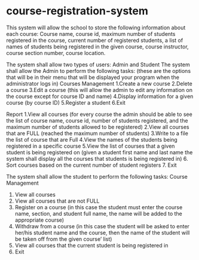 # course-registration-system

This system will allow the school to store the following information about each course:
Course name, course id, maximum number of students registered in the course, current number of
registered students, a list of names of students being registered in the given course, course instructor,
course section number, course location.

The system shall allow two types of users: Admin and Student
The system shall allow the Admin to perform the following tasks: (these are the options
that will be in their menu that will be displayed your program when the administrator logs in)
Courses Management
1.Create a new course
2.Delete a course
3.Edit a course (this will allow the admin to edit any information on the course except for
course ID and name)
4.Display information for a given course (by course ID)
5.Register a student 
6.Exit




Report
1.View all courses (for every course the admin should be able to see the list of course name,
course id, number of students registered, and the maximum number of students allowed to
be registered)
2.View all courses that are FULL (reached the maximum number of students)
3.Write to a file the list of course that are Full
4.View the names of the students being registered in a specific course
5.View the list of courses that a given student is being registered on (given a student
first name and last name the system shall display all the courses that students is being
registered in)
6. Sort courses based on the current number of student registers
7. Exit

The system shall allow the student to perform the following tasks:
Course Management
1. View all courses
2. View all courses that are not FULL
3. Register on a course (in this case the student must enter the course name, section, and
student full name, the name will be added to the appropriate course)
4. Withdraw from a course (in this case the student will be asked to enter her/his student
name and the course, then the name of the student will be taken off from the given course’
list)
5. View all courses that the current student is being registered in
6. Exit
